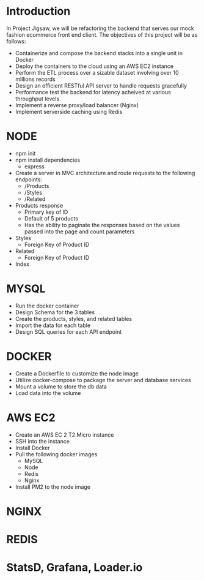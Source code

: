 # Introduction

In Project Jigsaw, we will be refactoring the backend that serves our mock fashion ecommerce front end client.
The objectives of this project will be as follows:

- Containerize and compose the backend stacks into a single unit in Docker
- Deploy the containers to the cloud using an AWS EC2 instance
- Perform the ETL process over a sizable dataset involving over 10 millions records
- Design an efficient RESTful API server to handle requests gracefully
- Performance test the backend for latency acheived at various throughput levels
- Implement a reverse proxy/load balancer (Nginx)
- Implement serverside caching using Redis

# NODE

- npm init
- npm install dependencies
  - express
- Create a server in MVC architecture and route requests to the following endpoints:
  - /Products
  - /Styles
  - /Related
- Products response
  - Primary key of ID
  - Default of 5 products
  - Has the ability to paginate the responses based on the values passed into the page and count parameters
- Styles
  - Foreign Key of Product ID
- Related
  - Foreign Key of Product ID
- Index

# MYSQL

- Run the docker container
- Design Schema for the 3 tables
- Create the products, styles, and related tables
- Import the data for each table
- Design SQL queries for each API endpoint

# DOCKER

- Create a Dockerfile to customize the node image
- Utilize docker-compose to package the server and database services
- Mount a volume to store the db data
- Load data into the volume

# AWS EC2

- Create an AWS EC 2 T2.Micro instance
- SSH into the instance
- Install Docker
- Pull the following docker images
  - MySQL
  - Node
  - Redis
  - Nginx
- Install PM2 to the node image

# NGINX

# REDIS

# StatsD, Grafana, Loader.io
